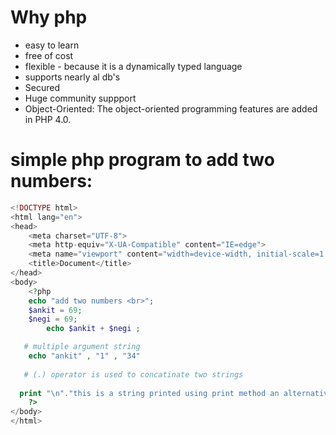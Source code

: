 # Why php 
-  easy to learn 
-  free of cost 
-  flexible - because it is a dynamically typed language 
-  supports nearly al db's
-  Secured 
-  Huge community suppport
-  Object-Oriented: The object-oriented programming features are added in PHP 4.0.

# simple php program to add two numbers:
```php
<!DOCTYPE html>
<html lang="en">
<head>
    <meta charset="UTF-8">
    <meta http-equiv="X-UA-Compatible" content="IE=edge">
    <meta name="viewport" content="width=device-width, initial-scale=1.0">
    <title>Document</title>
</head>
<body>
    <?php
    echo "add two numbers <br>";
    $ankit = 69;
    $negi = 69;
        echo $ankit + $negi ;

   # multiple argument string
    echo "ankit" , "1" , "34"
    
   # (.) operator is used to concatinate two strings 
   
  print "\n"."this is a string printed using print method an alternative to echo method ";
    ?>
</body>
</html>
```




